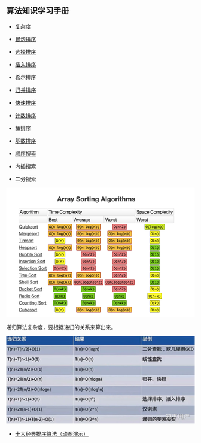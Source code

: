 ## 算法知识学习手册

- [复杂度](./Complexity/complexity.md)

- [冒泡排序](./BubbleSort/bubble.md)
- [选择排序](./SelectionSort/SelectionSort.md)
- [插入排序](./InsertionSort/InsertionSort.md)
- 希尔排序
- [归并排序](./MergeSort/MergeSort.md)
- [快速排序](./QuickSort/QuickSort.md)
- [计数排序](./CountingSort/CountingSort.md)
- [桶排序](./BucketSort/BucketSort.md)
- [基数排序](./RadixSort/RadixSort.md)
- [顺序搜索](./SequentialSearch/SequentialSearch.md)
- 内插搜索
- 二分搜索

![images](./images/WX20200819-105621.png)



递归算法复杂度，要根据递归的关系来算出来。

![images](./images/v2-6b854efd30ba33dbd1d758605fbf7c44_1440w.jpg)

- [十大经典排序算法（动图演示）](https://www.cnblogs.com/onepixel/p/7674659.html)